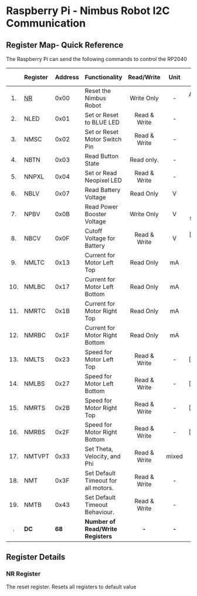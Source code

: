 # Raspberry Pi - Nimbus Robot I2C Communication

## Register Map- Quick Reference

The Raspberry Pi can send the following commands to control the RP2040

|    | Register           | Address | Functionality                       |  Read/Write  | Unit  |               Values                |    Datatype    |     Size | Byte Count |
|:--:|:-------------------|:--------|:------------------------------------|:------------:|:-----:|:-----------------------------------:|:--------------:|---------:|:----------:|
 | 1. | [NR](#NR-Register) | 0x00    | Reset the Nimbus Robot              |  Write Only  |   -   |    Any Value Resets the RP2040.     |      byte      |   1 Byte |     1      |
 | 2. | NLED               | 0x01    | Set or Reset to BLUE LED            | Read & Write |   -   |            1: On, 0: Off            |      byte      |   1 Byte |     1      |
 | 3. | NMSC               | 0x02    | Set or Reset Motor Switch Pin       | Read & Write |   -   |            1: On, 0: Off            |      byte      |   1 Byte |     1      |
 | 4. | NBTN               | 0x03    | Read Button State                   |  Read only.  |   -   |     1: Not Pressed, 0: Pressed      |      byte      |   1 Byte |     1      |
 | 5. | NNPXL              | 0x04    | Set or Read Neopixel LED            | Read & Write |   -   |       RGB Value from [0,255]        | byte array[3]  |  3 Bytes |     3      |
 | 6. | NBLV               | 0x07    | Read Battery Voltage                |  Read Only   |   V   |   [3.6, 4.2] for healthy battery.   |     float      |  4 Bytes |     4      |
 | 7. | NPBV               | 0x0B    | Read Power Booster Voltage          |  Write Only  |   V   | [5.02, 5.17] for sufficient power.  |     float      |  4 Bytes |     4      |
 | 8. | NBCV               | 0x0F    | Cutoff Voltage for Battery          | Read & Write |   V   |    [3.7,3.9] for safe operation.    |     float      |  4 Bytes |     4      |
 | 9. | NMLTC              | 0x13    | Current for Motor Left Top          |  Read Only   |  mA   |               [0,300]               |     float      |  4 Bytes |     4      |
 | 10. | NMLBC              | 0x17    | Current for Motor Left Bottom       |  Read Only   |  mA   |               [0,300]               |     float      |  4 Bytes |     4      |
 | 11. | NMRTC              | 0x1B    | Current for Motor Right Top         |  Read Only   |  mA   |               [0,300]               |     float      |  4 Bytes |     4      |
 | 12. | NMRBC              | 0x1F    | Current for Motor Right Bottom      |  Read Only   |  mA   |               [0,300]               |     float      |  4 Bytes |     4      |
 | 13. | NMLTS              | 0x23    | Speed for Motor Left Top            | Read & Write |   -   |           [-65535,65535]            |     float      |  4 Bytes |     4      |
 | 14. | NMLBS              | 0x27    | Speed for Motor Left Bottom         | Read & Write |   -   |           [-65535,65535]            |     float      |  4 Bytes |     4      |
 | 15. | NMRTS              | 0x2B    | Speed for Motor Right Top           | Read & Write |   -   |           [-65535,65535]            |     float      |  4 Bytes |     4      |
 | 16. | NMRBS              | 0x2F    | Speed for Motor Right Bottom        | Read & Write |   -   |           [-65535,65535]            |     float      |  4 Bytes |     4      |
 | 17. | NMTVPT             | 0x33    | Set Theta, Velocity, and Phi        | Read & Write | mixed | [(-π,π],[0,65535],(-π,π],[200ms, ]] | float array[3] | 12 Bytes |     12     |
 | 18. | NMT                | 0x3F    | Set Default Timeout for all motors. | Read & Write |   -   |            [200ms,65535]            |     float      |  4 Bytes |     4      |
 | 19. | NMTB               | 0x43    | Set Default Timeout Behaviour.      | Read & Write |   -   |      1: Use Timer, 0: Free Run      |      byte      |  1 Bytes |     1      |
 |  . | **DC**             | **68**  | **Number of Read/Write Registers**  |    **-**     | **-** |                **-**                |       -        |   **68** |   **68**   |




## Register Details

### NR Register

The reset register. Resets all registers to default value